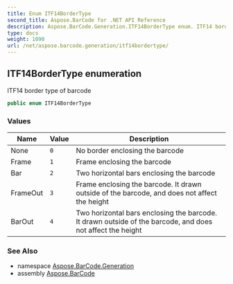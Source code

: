 ```yaml
---
title: Enum ITF14BorderType
second_title: Aspose.BarCode for .NET API Reference
description: Aspose.BarCode.Generation.ITF14BorderType enum. ITF14 border type of barcode
type: docs
weight: 1090
url: /net/aspose.barcode.generation/itf14bordertype/
---
```

## ITF14BorderType enumeration

ITF14 border type of barcode

```csharp
public enum ITF14BorderType
```

### Values

| Name | Value | Description |
| --- | --- | --- |
| None | `0` | No border enclosing the barcode |
| Frame | `1` | Frame enclosing the barcode |
| Bar | `2` | Two horizontal bars enclosing the barcode |
| FrameOut | `3` | Frame enclosing the barcode. It drawn outside of the barcode, and does not affect the height |
| BarOut | `4` | Two horizontal bars enclosing the barcode. It drawn outside of the barcode, and does not affect the height |

### See Also

* namespace [Aspose.BarCode.Generation](../../aspose.barcode.generation/)
* assembly [Aspose.BarCode](../../)


